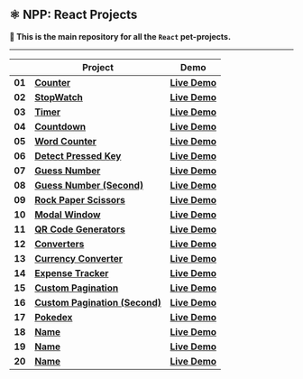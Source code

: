 ## ⚛️ NPP: React Projects

**👋 This is the main repository for all the `React` pet-projects.**

----

|        | **Project**                                                                                                                       | **Demo**                                                                                              |
|--------|-----------------------------------------------------------------------------------------------------------------------------------|-------------------------------------------------------------------------------------------------------|
| **01** | [**Counter**](https://github.com/nagoev-alim/npp-react-projects/tree/master/projects/01-counter/src)                              | [**Live Demo**](https://npp-react-projects.vercel.app/projects/01-counter/dist/index.html)            |
| **02** | [**StopWatch**](https://github.com/nagoev-alim/npp-react-projects/tree/master/projects/02-stopwatch/src)                          | [**Live Demo**](https://npp-react-projects.vercel.app/projects/02-stopwatch/dist/index.html)          |
| **03** | [**Timer**](https://github.com/nagoev-alim/npp-react-projects/tree/master/projects/03-timer/src)                                  | [**Live Demo**](https://npp-react-projects.vercel.app/projects/03-timer/dist/index.html)              |
| **04** | [**Countdown**](https://github.com/nagoev-alim/npp-react-projects/tree/master/projects/04-countdown/src)                          | [**Live Demo**](https://npp-react-projects.vercel.app/projects/04-countdown/dist/index.html)          |
| **05** | [**Word Counter**](https://github.com/nagoev-alim/npp-react-projects/tree/master/projects/05-word-counter/src)                    | [**Live Demo**](https://npp-react-projects.vercel.app/projects/05-word-counter/dist/index.html)       |
| **06** | [**Detect Pressed Key**](https://github.com/nagoev-alim/npp-react-projects/tree/master/projects/06-detect-pressed-key/src)        | [**Live Demo**](https://npp-react-projects.vercel.app/projects/06-detect-pressed-key/dist/index.html) |
| **07** | [**Guess Number**](https://github.com/nagoev-alim/npp-react-projects/tree/master/projects/07-guess-number/src)                    | [**Live Demo**](https://npp-react-projects.vercel.app/projects/07-guess-number/dist/index.html)       |
| **08** | [**Guess Number (Second)**](https://github.com/nagoev-alim/npp-react-projects/tree/master/projects/08-guess-number/src)           | [**Live Demo**](https://npp-react-projects.vercel.app/projects/08-guess-number/dist/index.html)       |
| **09** | [**Rock Paper Scissors**](https://github.com/nagoev-alim/npp-react-projects/tree/master/projects/09-rock-paper-scissor/src)       | [**Live Demo**](https://npp-react-projects.vercel.app/projects/09-rock-paper-scissor/dist/index.html) |
| **10** | [**Modal Window**](https://github.com/nagoev-alim/npp-react-projects/tree/master/projects/10-modal-window/src)                    | [**Live Demo**](https://npp-react-projects.vercel.app/projects/10-modal-window/dist/index.html)       |
| **11** | [**QR Code Generators**](https://github.com/nagoev-alim/npp-react-projects/tree/master/projects/11-qr-code-generators/src)        | [**Live Demo**](https://npp-react-projects.vercel.app/projects/11-qr-code-generators/dist/index.html) |
| **12** | [**Converters**](https://github.com/nagoev-alim/npp-react-projects/tree/master/projects/12-converters/src)                        | [**Live Demo**](https://npp-react-projects.vercel.app/projects/12-converters/dist/index.html)         |
| **13** | [**Currency Converter**](https://github.com/nagoev-alim/npp-react-projects/tree/master/projects/13-currency-converter/src)        | [**Live Demo**](https://npp-react-projects.vercel.app/projects/13-currency-converter/dist/index.html) |
| **14** | [**Expense Tracker**](https://github.com/nagoev-alim/npp-react-projects/tree/master/projects/14-expense-tracker/src)              | [**Live Demo**](https://npp-react-projects.vercel.app/projects/14-expense-tracker/dist/index.html)    |
| **15** | [**Custom Pagination**](https://github.com/nagoev-alim/npp-react-projects/tree/master/projects/15-custom-pagination/src)          | [**Live Demo**](https://npp-react-projects.vercel.app/projects/15-custom-pagination/dist/index.html)  |
| **16** | [**Custom Pagination (Second)**](https://github.com/nagoev-alim/npp-react-projects/tree/master/projects/16-custom-pagination/src) | [**Live Demo**](https://npp-react-projects.vercel.app/projects/16-custom-pagination/dist/index.html)  |
| **17** | [**Pokedex**](https://github.com/nagoev-alim/npp-react-projects/tree/master/projects/17-pokedex/src)                              | [**Live Demo**](https://npp-react-projects.vercel.app/projects/17-pokedex/dist/index.html)            |
| **18** | [**Name**](https://github.com/nagoev-alim/npp-react-projects/tree/master/projects/)                                               | [**Live Demo**](https://npp-react-projects.vercel.app/projects/name/dist/index.html)                  |
| **19** | [**Name**](https://github.com/nagoev-alim/npp-react-projects/tree/master/projects/)                                               | [**Live Demo**](https://npp-react-projects.vercel.app/projects/name/dist/index.html)                  |
| **20** | [**Name**](https://github.com/nagoev-alim/npp-react-projects/tree/master/projects/)                                               | [**Live Demo**](https://npp-react-projects.vercel.app/projects/name/dist/index.html)                  |
